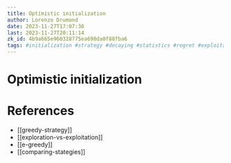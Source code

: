 ```yaml
---
title: Optimistic initialization
author: Lorenzo Drumond
date: 2023-11-27T17:07:30
last: 2023-11-27T20:11:14
zk_id: 4b9a665e960328775ea698da0f88fba6
tags: #initialization #strategy #decaying #statistics #regret #exploitation #math #tradeoff #medium #exploration #greedy #multi_armed #bandits
---
```



# Optimistic initialization

# References
- [[greedy-strategy]]
- [[exploration-vs-exploitation]]
- [[e-greedy]]
- [[comparing-stategies]]
